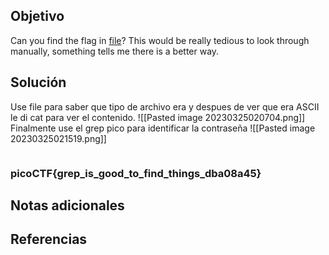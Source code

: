 ## Objetivo
Can you find the flag in [file](https://jupiter.challenges.picoctf.org/static/495d43ee4a2b9f345a4307d053b4d88d/file)? This would be really tedious to look through manually, something tells me there is a better way.

## Solución
Use file para saber que tipo de archivo era y despues de ver que era ASCII le di cat para ver el contenido.
![[Pasted image 20230325020704.png]]
Finalmente use el grep pico para identificar la contraseña
![[Pasted image 20230325021519.png]]
```bash

```

### picoCTF{grep_is_good_to_find_things_dba08a45}
## Notas adicionales
## Referencias
